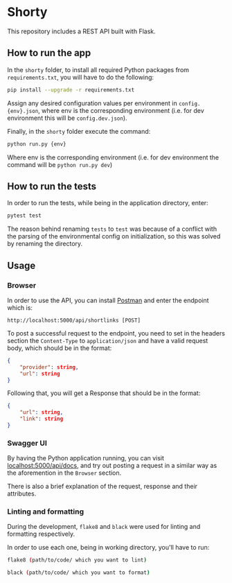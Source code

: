 # Shorty

This repository includes a REST API built with Flask.

## How to run the app

In the `shorty` folder, to install all required Python packages from `requirements.txt`, you will
have to do the following:

```bash
pip install --upgrade -r requirements.txt
```

Assign any desired configuration values per environment in `config.{env}.json`, 
where env is the corresponding environment (i.e. for dev environment this will be `config.dev.json`).

Finally, in the `shorty` folder execute the command:

```bash
python run.py {env}
```

Where env is the corresponding environment (i.e. for dev environment the command will be `python run.py dev`)


## How to run the tests

In order to run the tests, while being in the application directory, enter:

```bash
pytest test
```

The reason behind renaming `tests` to `test` was because of a conflict
with the parsing of the environmental config on initialization,
so this was solved by renaming the directory.

## Usage

### Browser

In order to use the API, you can install [Postman](https://www.postman.com/downloads/)
and enter the endpoint which is:

```
http://localhost:5000/api/shortlinks [POST]
```

To post a successful request to the endpoint, you need to set in the headers section
the `Content-Type` to `application/json` and have a valid request body, which should be in the format:

```json
{
    "provider": string,
    "url": string
}

```

Following that, you will get a Response that should be in the format:

```json
{
    "url": string,
    "link": string
}
```

### Swagger UI

By having the Python application running, you can visit [localhost:5000/api/docs](http://localhost:5000/api/docs),
and try out posting a request in a similar way as the aforemention in the `Browser` section.

There is also a brief explanation of the request, response and their attributes.

### Linting and formatting

During the development, `flake8` and `black` were used for linting and formatting respectively.

In order to use each one, being in working directory, you'll have to run:

```bash
flake8 (path/to/code/ which you want to lint)
```

```bash
black (path/to/code/ which you want to format)
```
